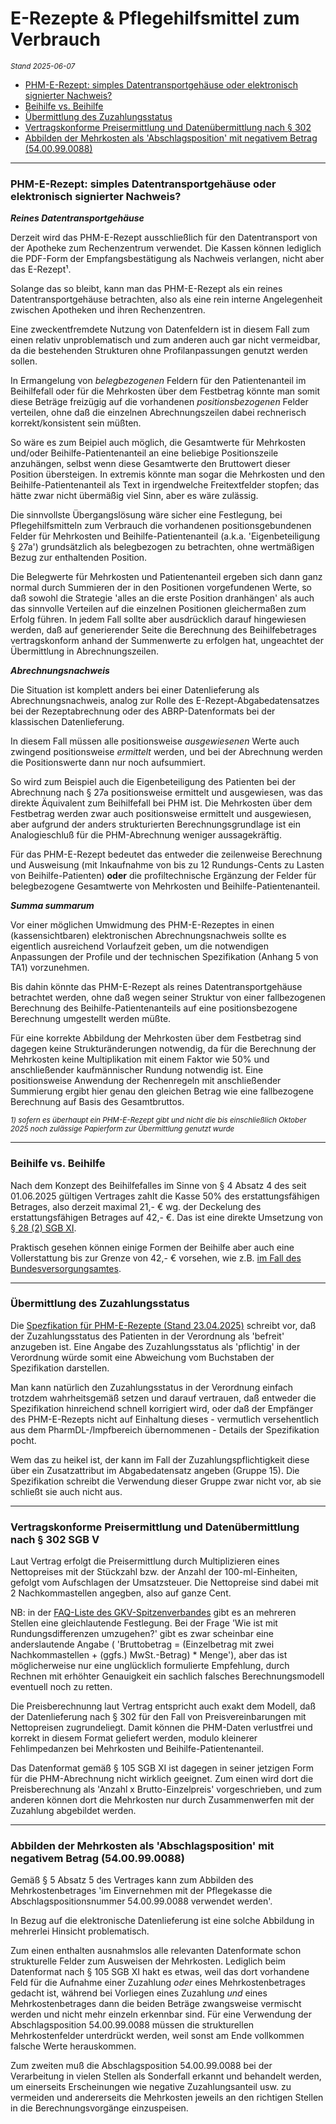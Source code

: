 # E-Rezepte & Pflegehilfsmittel zum Verbrauch
<sup>*Stand 2025-06-07*</sup>

* [PHM-E-Rezept: simples Datentransportgehäuse oder elektronisch signierter Nachweis?](#phm-e-rezept-simples-datentransportgehäuse-oder-elektronisch-signierter-nachweis)
* [Beihilfe vs. Beihilfe](#beihilfe-vs-beihilfe)
* [Übermittlung des Zuzahlungsstatus](#übermittlung-des-zuzahlungsstatus)
* [Vertragskonforme Preisermittlung und Datenübermittlung nach § 302](#vertragskonforme-preisermittlung-und-datenübermittlung-nach--302-sgb-v)
* [Abbilden der Mehrkosten als 'Abschlagsposition' mit negativem Betrag (54.00.99.0088)](#abbilden-der-mehrkosten-als-abschlagsposition-mit-negativem-betrag-5400990088)
---

### PHM-E-Rezept: simples Datentransportgehäuse oder elektronisch signierter Nachweis?

***Reines Datentransportgehäuse***


Derzeit wird das PHM-E-Rezept ausschließlich für den Datentransport von der Apotheke zum Rechenzentrum verwendet. Die Kassen können lediglich die PDF-Form der Empfangsbestätigung als Nachweis verlangen, nicht aber das E-Rezept¹. 

Solange das so bleibt, kann man das PHM-E-Rezept als ein reines Datentransportgehäuse betrachten, also als eine rein interne Angelegenheit zwischen Apotheken und ihren Rechenzentren. 

Eine zweckentfremdete Nutzung von Datenfeldern ist in diesem Fall zum einen relativ unproblematisch und zum anderen auch gar nicht vermeidbar, da die bestehenden Strukturen ohne Profilanpassungen genutzt werden sollen.

In Ermangelung von *belegbezogenen* Feldern für den Patientenanteil im Beihilfefall oder für die Mehrkosten über dem Festbetrag könnte man somit diese Beträge freizügig auf die vorhandenen *positionsbezogenen* Felder verteilen, ohne daß die einzelnen Abrechnungszeilen dabei rechnerisch korrekt/konsistent sein müßten. 

So wäre es zum Beipiel auch möglich, die Gesamtwerte für Mehrkosten und/oder Beihilfe-Patientenanteil an eine beliebige Positionszeile anzuhängen, selbst wenn diese Gesamtwerte den Bruttowert dieser Position übersteigen. In extremis könnte man sogar die Mehrkosten und den Beihilfe-Patientenanteil als Text in irgendwelche Freitextfelder stopfen; das hätte zwar nicht übermäßig viel Sinn, aber es wäre zulässig.

Die sinnvollste Übergangslösung wäre sicher eine Festlegung, bei Pflegehilfsmitteln zum Verbrauch die vorhandenen positionsgebundenen Felder für Mehrkosten und Beihilfe-Patientenanteil (a.k.a. 'Eigenbeteiligung § 27a') grundsätzlich als belegbezogen zu betrachten, ohne wertmäßigen Bezug zur enthaltenden Position. 

Die Belegwerte für Mehrkosten und Patientenanteil ergeben sich dann ganz normal durch Summieren der in den Positionen vorgefundenen Werte, so daß sowohl die Strategie 'alles an die erste Position dranhängen' als auch das sinnvolle Verteilen auf die einzelnen Positionen gleichermaßen zum Erfolg führen. In jedem Fall sollte aber ausdrücklich darauf hingewiesen werden, daß auf generierender Seite die Berechnung des Beihilfebetrages vertragskonform anhand der Summenwerte zu erfolgen hat, ungeachtet der Übermittlung in Abrechnungszeilen.

***Abrechnungsnachweis***

Die Situation ist komplett anders bei einer Datenlieferung als Abrechnungsnachweis, analog zur Rolle des E-Rezept-Abgabedatensatzes bei der Rezeptabrechnung oder des ABRP-Datenformats bei der klassischen Datenlieferung.

In diesem Fall müssen alle positionsweise *ausgewiesenen* Werte auch zwingend positionsweise *ermittelt* werden, und bei der Abrechnung werden die Positionswerte dann nur noch aufsummiert.

So wird zum Beispiel auch die Eigenbeteiligung des Patienten bei der Abrechnung nach § 27a positionsweise ermittelt und ausgewiesen, was das direkte Äquivalent zum Beihilfefall bei PHM ist. Die Mehrkosten über dem Festbetrag werden zwar auch positionsweise ermittelt und ausgewiesen, aber aufgrund der anders strukturierten Berechnungsgrundlage ist ein Analogieschluß für die PHM-Abrechnung weniger aussagekräftig.

Für das PHM-E-Rezept bedeutet das entweder die zeilenweise Berechnung und Ausweisung (mit Inkaufnahme von bis zu 12 Rundungs-Cents zu Lasten von Beihilfe-Patienten) **oder** die profiltechnische Ergänzung der Felder für belegbezogene Gesamtwerte von Mehrkosten und Beihilfe-Patientenanteil.

***Summa summarum***

Vor einer möglichen Umwidmung des PHM-E-Rezeptes in einen (kassensichtbaren) elektronischen Abrechnungsnachweis sollte es eigentlich ausreichend Vorlaufzeit geben, um die notwendigen Anpassungen der Profile und der technischen Spezifikation (Anhang 5 von TA1) vorzunehmen. 

Bis dahin könnte das PHM-E-Rezept als reines Datentransportgehäuse betrachtet werden, ohne daß wegen seiner Struktur von einer fallbezogenen Berechnung des Beihilfe-Patientenanteils auf eine positionsbezogene Berechnung umgestellt werden müßte.

Für eine korrekte Abbildung der Mehrkosten über dem Festbetrag sind dagegen keine Strukturänderungen notwendig, da für die Berechnung der Mehrkosten keine Multiplikation mit einem Faktor wie 50% und anschließender kaufmännischer Rundung notwendig ist. Eine positionsweise Anwendung der Rechenregeln mit anschließender Summierung ergibt hier genau den gleichen Betrag wie eine fallbezogene Berechnung auf Basis des Gesamtbruttos.

<sup>*1) sofern es überhaupt ein PHM-E-Rezept gibt und nicht die bis einschließlich Oktober 2025 noch zulässige Papierform zur Übermittlung genutzt wurde*</sup>

---

### Beihilfe vs. Beihilfe

Nach dem Konzept des Beihilfefalles im Sinne von § 4 Absatz 4 des seit 01.06.2025 gültigen Vertrages zahlt die Kasse 50% des erstattungsfähigen Betrages, also derzeit maximal 21,- € wg. der Deckelung des erstattungsfähigen Betrages auf 42,- €. Das ist eine direkte Umsetzung von [§ 28 (2) SGB XI][SGB11_28_2].

Praktisch gesehen können einige Formen der Beihilfe aber auch eine Vollerstattung bis zur Grenze von 42,- € vorsehen, wie z.B. [im Fall des Bundesversorgungsamtes][BVA].

[SGB11_28_2]: https://www.gesetze-im-internet.de/sgb_11/__28.html

[BVA]: https://www.bva.bund.de/DE/Services/Bundesbedienstete/Gesundheit-Vorsorge/Beihilfe/4_Beihilfeanspruch/41_Beihilfeberechtigte/5_Pflegebeduerftige/56_Leistungen_Pflegebeduerftige/566_Pflegehilfsmittel/566_pflegehilfsmittel.html

---

### Übermittlung des Zuzahlungsstatus

Die [Spezfikation für PHM-E-Rezepte (Stand 23.04.2025)][EPHM] schreibt vor, daß der Zuzahlungsstatus des Patienten in der Verordnung als 'befreit' anzugeben ist. Eine Angabe des Zuzahlungsstatus als 'pflichtig' in der Verordnung würde somit eine Abweichung vom Buchstaben der Spezifikation darstellen.

Man kann natürlich den Zuzahlungsstatus in der Verordnung einfach trotzdem wahrheitsgemäß setzen und darauf vertrauen, daß entweder die Spezifikation hinreichend schnell korrigiert wird, oder daß der Empfänger des PHM-E-Rezepts nicht auf Einhaltung dieses - vermutlich versehentlich aus dem PharmDL-/Impfbereich übernommenen - Details der Spezifikation pocht.

Wem das zu heikel ist, der kann im Fall der Zuzahlungspflichtigkeit diese über ein Zusatzattribut im Abgabedatensatz angeben (Gruppe 15). Die Spezifikation schreibt die Verwendung dieser Gruppe zwar nicht vor, ab sie schließt sie auch nicht aus.

[EPHM]: https://www.abda.de/fileadmin/user_upload/assets/Formulare/250423_Schiedsspruch_PflegeHiMi_elektr_Datenlieferung_TA.pdf

---

### Vertragskonforme Preisermittlung und Datenübermittlung nach § 302 SGB V

Laut Vertrag erfolgt die Preisermittlung durch Multiplizieren eines Nettopreises mit der Stückzahl bzw. der Anzahl der 100-ml-Einheiten, gefolgt vom Aufschlagen der Umsatzsteuer. Die Nettopreise sind dabei mit 2 Nachkommastellen angegben, also auf ganze Cent.

NB: in der [FAQ-Liste des GKV-Spitzenverbandes][FAQ] gibt es an mehreren Stellen eine gleichlautende Festlegung. Bei der Frage 'Wie ist mit Rundungsdifferenzen umzugehen?' gibt es zwar scheinbar eine anderslautende Angabe (
'Bruttobetrag = (Einzelbetrag mit zwei Nachkommastellen + (ggfs.) MwSt.-Betrag) * Menge'), aber das ist möglicherweise nur eine unglücklich formulierte Empfehlung, durch Rechnen mit erhöhter Genauigkeit ein sachlich falsches Berechnungsmodell eventuell noch zu retten.

Die Preisberechnunng laut Vertrag entspricht auch exakt dem Modell, daß der Datenlieferung nach § 302 für den Fall von Preisvereinbarungen mit Nettopreisen zugrundeliegt. Damit können die PHM-Daten verlustfrei und korrekt in diesem Format geliefert werden, modulo kleinerer Fehlimpedanzen bei Mehrkosten und Beihilfe-Patientenanteil.

Das Datenformat gemäß § 105 SGB XI ist dagegen in seiner jetzigen Form für die PHM-Abrechnung nicht wirklich geeignet. Zum einen wird dort die Preisberechnung als 'Anzahl x Brutto-Einzelpreis' vorgeschrieben, und zum anderen können dort die Mehrkosten nur durch Zusammenwerfen mit der Zuzahlung abgebildet werden. 

[FAQ]: https://www.gkv-spitzenverband.de/media/dokumente/pflegeversicherung/phm_vertraege/2024_12_16_PHM_FAQ_Vertraege.pdf

---

### Abbilden der Mehrkosten als 'Abschlagsposition' mit negativem Betrag (54.00.99.0088)

Gemäß § 5 Absatz 5 des Vertrages kann zum Abbilden des Mehrkostenbetrages 'im Einvernehmen mit der Pflegekasse die Abschlagspositionsnummer 54.00.99.0088 verwendet werden'.

In Bezug auf die elektronische Datenlieferung ist eine solche Abbildung in mehrerlei Hinsicht problematisch. 

Zum einen enthalten ausnahmslos alle relevanten Datenformate schon strukturelle Felder zum Ausweisen der Mehrkosten. Lediglich beim Datenformat nach § 105 SGB XI hakt es etwas, weil das dort vorhandene Feld für die Aufnahme einer Zuzahlung *oder* eines Mehrkostenbetrages gedacht ist, während bei Vorliegen eines Zuzahlung *und* eines Mehrkostenbetrages dann die beiden Beträge zwangsweise vermischt werden und nicht mehr einzeln erkennbar sind. Für eine Verwendung der Abschlagsposition 54.00.99.0088 müssen die strukturellen Mehrkostenfelder unterdrückt werden, weil sonst am Ende vollkommen falsche Werte herauskommen.

Zum zweiten muß die Abschlagsposition 54.00.99.0088 bei der Verarbeitung in vielen Stellen als Sonderfall erkannt und behandelt werden, um einerseits Erscheinungen wie negative Zuzahlungsanteil usw. zu vermeiden und andererseits die Mehrkosten jeweils an den richtigen Stellen in die Berechnungsvorgänge einzuspeisen.